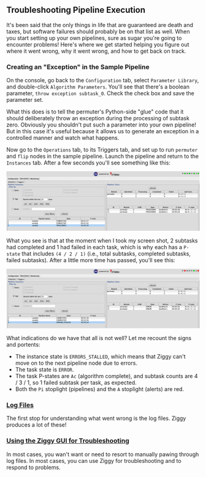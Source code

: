 ## Troubleshooting Pipeline Execution

It's been said that the only things in life that are guaranteed are death and taxes, but software failures should probably be on that list as well. When you start setting up your own pipelines, sure as sugar you're going to encounter problems! Here's where we get started helping you figure out where it went wrong, why it went wrong, and how to get back on track.

### Creating an "Exception" in the Sample Pipeline

On the console, go back to the `Configuration` tab, select `Parameter Library`, and double-click `Algorithm Parameters`. You'll see that there's a boolean parameter, `throw exception subtask_0`. Check the check box and save the parameter set.

What this does is to tell the permuter's Python-side "glue" code that it should deliberately throw an exception during the processing of subtask zero. Obviously you shouldn't put such a parameter into your own pipeline! But in this case it's useful because it allows us to generate an exception in a controlled manner and watch what happens.

Now go to the `Operations` tab, to its Triggers tab, and set up to run `permuter` and `flip` nodes in the sample pipeline. Launch the pipeline and return to the `Instances` tab. After a few seconds you'll see something like this:

![](images/exception-1.png)

What you see is that at the moment when I took my screen shot, 2 subtasks had completed and 1 had failed in each task, which is why each has a `P-state` that includes `(4 / 2 / 1)` (i.e., total subtasks, completed subtasks, failed subtasks). After a little more time has passed, you'll see this:

![](images/exception-2.png)

What indications do we have that all is not well? Let me recount the signs and portents:

- The instance state is `ERRORS_STALLED`, which means that Ziggy can't move on to the next pipeline node due to errors.
- The task state is `ERROR`.
- The task P-states are `Ac` (algorithm complete), and subtask counts are 4 / 3 / 1, so 1 failed subtask per task, as expected.
- Both the `Pi` stoplight (pipelines) and the `A` stoplight (alerts) are red.

### [Log Files](log-files.md)

The first stop for understanding what went wrong is the log files. Ziggy produces a lot of these!

### [Using the Ziggy GUI for Troubleshooting](ziggy-gui-troubleshootihng.md)

In most cases, you wan't want or need to resort to manually pawing through log files. In most cases, you can use Ziggy for troubleshooting and to respond to problems.
